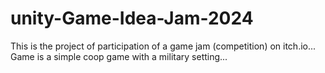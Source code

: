 # unity-Game-Idea-Jam-2024
This is the project of participation of a game jam (competition) on itch.io... Game is a simple coop game with a military setting...
